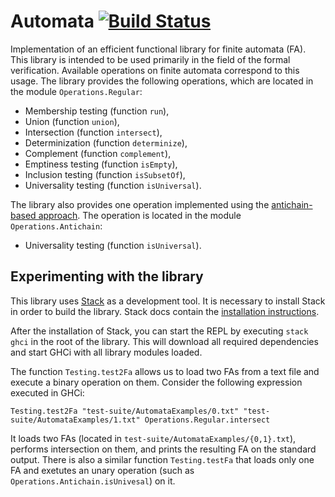 # Automata [![Build Status](https://travis-ci.org/jakubriha/automata.svg?branch=master)](https://travis-ci.org/jakubriha/automata)
Implementation of an efficient functional library for finite automata (FA). This library is intended to be used primarily in the field of the formal verification. Available operations on finite automata correspond to this usage. The library provides the following operations, which are located in the module `Operations.Regular`:

* Membership testing (function `run`),
* Union (function `union`),
* Intersection (function `intersect`),
* Determinization (function `determinize`),
* Complement (function `complement`),
* Emptiness testing (function `isEmpty`),
* Inclusion testing (function `isSubsetOf`),
* Universality testing (function `isUniversal`).

The library also provides one operation implemented using the [antichain-based approach](http://link.springer.com/chapter/10.1007/978-3-642-12002-2_14). The operation is located in the module `Operations.Antichain`:

* Universality testing (function `isUniversal`).

## Experimenting with the library
This library uses [Stack](https://docs.haskellstack.org) as a development tool. It is necessary to install Stack in order to build the library. Stack docs contain the [installation instructions](https://docs.haskellstack.org/en/stable/README/#how-to-install).

After the installation of Stack, you can start the REPL by executing `stack ghci` in the root of the library. This will download all required dependencies and start GHCi with all library modules loaded.

The function `Testing.test2Fa` allows us to load two FAs from a text file and execute a binary operation on them. Consider the following expression executed in GHCi:

```Testing.test2Fa "test-suite/AutomataExamples/0.txt" "test-suite/AutomataExamples/1.txt" Operations.Regular.intersect```

It loads two FAs (located in `test-suite/AutomataExamples/{0,1}.txt`), performs intersection on them, and prints the resulting FA on the standard output. There is also a similar function `Testing.testFa` that loads only one FA and exetutes an unary operation (such as `Operations.Antichain.isUnivesal`) on it.


